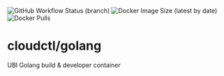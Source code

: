 ![GitHub Workflow Status (branch)](https://img.shields.io/github/workflow/status/cloudctl/go-toolset/UBI8ImageBuild/main?style=plastic) ![Docker Image Size (latest by date)](https://img.shields.io/docker/image-size/cloudctl/golang?style=plastic) ![Docker Pulls](https://img.shields.io/docker/pulls/cloudctl/golang?style=plastic)

# cloudctl/golang
UBI Golang build &amp; developer container
